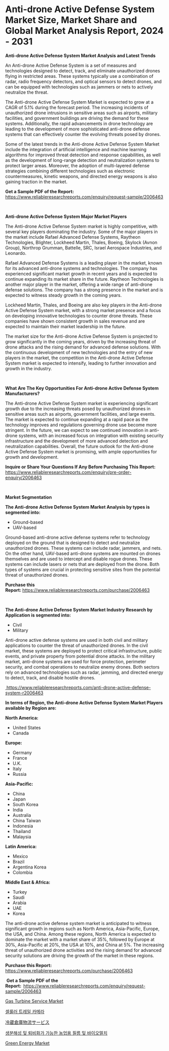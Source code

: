 <p><h1>Anti-drone Active Defense System Market Size, Market Share and Global Market Analysis Report, 2024 - 2031</h1></p><p><strong>Anti-drone Active Defense System Market Analysis and Latest Trends</strong></p>
<p><p>An Anti-drone Active Defense System is a set of measures and technologies designed to detect, track, and eliminate unauthorized drones flying in restricted areas. These systems typically use a combination of radar, radio frequency detectors, and optical sensors to detect drones, and can be equipped with technologies such as jammers or nets to actively neutralize the threat.</p><p>The Anti-drone Active Defense System Market is expected to grow at a CAGR of 5.1% during the forecast period. The increasing incidents of unauthorized drone intrusions in sensitive areas such as airports, military facilities, and government buildings are driving the demand for these systems. Additionally, the rapid advancements in drone technology are leading to the development of more sophisticated anti-drone defense systems that can effectively counter the evolving threats posed by drones.</p><p>Some of the latest trends in the Anti-drone Active Defense System Market include the integration of artificial intelligence and machine learning algorithms for improved threat detection and response capabilities, as well as the development of long-range detection and neutralization systems to protect larger areas. Moreover, the adoption of multi-layered defense strategies combining different technologies such as electronic countermeasures, kinetic weapons, and directed energy weapons is also gaining traction in the market.</p></p>
<p><strong>Get a Sample PDF of the Report:&nbsp;</strong> <a href="https://www.reliableresearchreports.com/enquiry/request-sample/2006463">https://www.reliableresearchreports.com/enquiry/request-sample/2006463</a></p>
<p>&nbsp;</p>
<p><strong>Anti-drone Active Defense System Major Market Players</strong></p>
<p><p>The Anti-drone Active Defense System market is highly competitive, with several key players dominating the industry. Some of the major players in the market include Rafael Advanced Defense Systems, Raytheon Technologies, Blighter, Lockheed Martin, Thales, Boeing, Skylock (Avnon Group), Northrop Grumman, Battelle, SRC, Israel Aerospace Industries, and Leonardo.</p><p>Rafael Advanced Defense Systems is a leading player in the market, known for its advanced anti-drone systems and technologies. The company has experienced significant market growth in recent years and is expected to continue expanding its market share in the future. Raytheon Technologies is another major player in the market, offering a wide range of anti-drone defense solutions. The company has a strong presence in the market and is expected to witness steady growth in the coming years.</p><p>Lockheed Martin, Thales, and Boeing are also key players in the Anti-drone Active Defense System market, with a strong market presence and a focus on developing innovative technologies to counter drone threats. These companies have shown consistent growth in sales revenue and are expected to maintain their market leadership in the future.</p><p>The market size for the Anti-drone Active Defense System is projected to grow significantly in the coming years, driven by the increasing threat of drone attacks and the rising demand for advanced defense solutions. With the continuous development of new technologies and the entry of new players in the market, the competition in the Anti-drone Active Defense System market is expected to intensify, leading to further innovation and growth in the industry.</p></p>
<p>&nbsp;</p>
<p><strong>What Are The Key Opportunities For Anti-drone Active Defense System Manufacturers?</strong></p>
<p><p>The Anti-drone Active Defense System market is experiencing significant growth due to the increasing threats posed by unauthorized drones in sensitive areas such as airports, government facilities, and large events. The market is expected to continue expanding at a rapid pace as the technology improves and regulations governing drone use become more stringent. In the future, we can expect to see continued innovation in anti-drone systems, with an increased focus on integration with existing security infrastructure and the development of more advanced detection and neutralization capabilities. Overall, the future outlook for the Anti-drone Active Defense System market is promising, with ample opportunities for growth and development.</p></p>
<p><strong>Inquire or Share Your Questions If Any Before Purchasing This Report:</strong> <a href="https://www.reliableresearchreports.com/enquiry/pre-order-enquiry/2006463">https://www.reliableresearchreports.com/enquiry/pre-order-enquiry/2006463</a></p>
<p>&nbsp;</p>
<p><strong>Market Segmentation</strong></p>
<p><strong>The Anti-drone Active Defense System Market Analysis by types is segmented into:</strong></p>
<p><ul><li>Ground-based</li><li>UAV-based</li></ul></p>
<p><p>Ground-based anti-drone active defense systems refer to technology deployed on the ground that is designed to detect and neutralize unauthorized drones. These systems can include radar, jammers, and nets. On the other hand, UAV-based anti-drone systems are mounted on drones themselves and are used to intercept and disable rogue drones. These systems can include lasers or nets that are deployed from the drone. Both types of systems are crucial in protecting sensitive sites from the potential threat of unauthorized drones.</p></p>
<p><strong>Purchase this Report:&nbsp;</strong><a href="https://www.reliableresearchreports.com/purchase/2006463">https://www.reliableresearchreports.com/purchase/2006463</a></p>
<p>&nbsp;</p>
<p><strong>The Anti-drone Active Defense System Market Industry Research by Application is segmented into:</strong></p>
<p><ul><li>Civil</li><li>Military</li></ul></p>
<p><p>Anti-drone active defense systems are used in both civil and military applications to counter the threat of unauthorized drones. In the civil market, these systems are deployed to protect critical infrastructure, public events, and private property from potential drone attacks. In the military market, anti-drone systems are used for force protection, perimeter security, and combat operations to neutralize enemy drones. Both sectors rely on advanced technologies such as radar, jamming, and directed energy to detect, track, and disable hostile drones.</p></p>
<p><a href="https://www.reliableresearchreports.com/anti-drone-active-defense-system-r2006463">&nbsp;https://www.reliableresearchreports.com/anti-drone-active-defense-system-r2006463</a></p>
<p><strong>In terms of Region, the Anti-drone Active Defense System Market Players available by Region are:</strong></p>
<p>
    <p> <strong> North America: </strong>
        <ul>
            <li>United States</li>
            <li>Canada</li>
        </ul>
        </p> 
    <p> <strong> Europe: </strong>
        <ul>
            <li>Germany</li>
            <li>France</li>
            <li>U.K.</li>
            <li>Italy</li>
            <li>Russia</li>
        </ul>
        </p> 
    <p> <strong> Asia-Pacific: </strong>
        <ul>
            <li>China</li>
            <li>Japan</li>
            <li>South Korea</li>
            <li>India</li>
            <li>Australia</li>
            <li>China Taiwan</li>
            <li>Indonesia</li>
            <li>Thailand</li>
            <li>Malaysia</li>
        </ul>
        </p> 
    <p> <strong> Latin America: </strong>
        <ul>
            <li>Mexico</li>
            <li>Brazil</li>
            <li>Argentina Korea</li>
            <li>Colombia</li>
        </ul>
        </p> 
    <p> <strong> Middle East & Africa: </strong>
        <ul>
            <li>Turkey</li>
            <li>Saudi</li>
            <li>Arabia</li>
            <li>UAE</li>
            <li>Korea</li>
        </ul>
    </p>
    </p>
<p><p>The anti-drone active defense system market is anticipated to witness significant growth in regions such as North America, Asia-Pacific, Europe, the USA, and China. Among these regions, North America is expected to dominate the market with a market share of 35%, followed by Europe at 30%, Asia-Pacific at 20%, the USA at 10%, and China at 5%. The increasing threat of unauthorized drone activities and the rising demand for advanced security solutions are driving the growth of the market in these regions.</p></p>
<p><strong>Purchase this Report: </strong><a href="https://www.reliableresearchreports.com/purchase/2006463">https://www.reliableresearchreports.com/purchase/2006463</a></p>
<p>&nbsp;<strong>Get a Sample PDF of the Report:&nbsp;&nbsp;</strong><a href="https://www.reliableresearchreports.com/enquiry/request-sample/2006463">https://www.reliableresearchreports.com/enquiry/request-sample/2006463</a></p>
<p><strong></strong></p>
<p><p><a href="https://github.com/arionmp/Market-Research-Report-List-4/blob/main/gas-turbine-service-market.md">Gas Turbine Service Market</a></p><p><a href="https://github.com/risastia4/Market-Research-Report-List-1/blob/main/1298748161749.md">셀룰러 트레일 카메라</a></p><p><a href="https://github.com/marbadji/Market-Research-Report-List-2/blob/main/7058583151842.md">冷蔵倉庫物流サービス</a></p><p><a href="https://github.com/ThomasElmes2022/Market-Research-Report-List-1/blob/main/5922774161750.md">생분해성 및 퇴비화가 가능한 농업용 필름 및 바이오멀치</a></p><p><a href="https://github.com/SheilaBruen2023/Market-Research-Report-List-1/blob/main/green-energy-market.md">Green Energy Market</a></p></p>